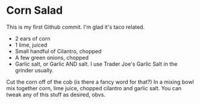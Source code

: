 Corn Salad
===================

This is my first Github commit. I'm glad it's taco related.

* 2 ears of corn
* 1 lime, juiced
* Small handful of Cilantro, chopped
* A few green onions, chopped
* Garlic salt, or Garlic AND salt. I use Trader Joe's Garlic Salt in the grinder usually. 

Cut the corn off of the cob (is there a fancy word for that?) 
In a mixing bowl mix together corn, lime juice, chopped cilantro and garlic salt. You can tweak any of this stuff as desired, obvs. 